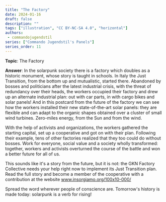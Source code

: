 ```yaml
---
title: "The Factory"
date: 2024-01-16
draft: false
description: ""
tags: ["illustration", "CC BY-NC-SA 4.0", "horizontal"]
authors:
 - commandojugendstil
series: ["Commando Jugendstil's Panels"]
series_order: 11
---
```


**Topic**: 
The Factory

**Answer**:
In the solarpunk society there is a factory which doubles as a historic monument, whose story is taught in schools. In Italy the Just Transition, from the bottom up and mutualistic, started there. Abandoned by bosses and politicians after the latest industrial crisis, with the threat of redundancy over their heads, the workers occupied their factory and drew up an alternate industrial plan: out with car parts, in with cargo bikes and solar panels!
And in this postcard from the future of the factory we can see how the workers installed their new state-of-the-art solar panels: they are flexible and can adapt to the organic shapes obtained over a cluster of small wind turbines.
Zero-miles energy, from the Sun and from the wind.

With the help of activists and organizations, the workers gathered the starting capital, set up a cooperative and got on with their plan. Following their example, tens of other factories realized that they too could do without bosses. Work for everyone, social value and a society wholly transformed: together, workers and activists overturned the course of the battle and won a better future for all of us.

This sounds like it's a story from the future, but it is not: the GKN Factory Collective needs your help right now to implement its Just Transition plan. Read the full story and become a member of the cooperative with a contribution at the website www.insorgiamo.org/100x10-000/

Spread the word wherever people of conscience are.
Tomorrow's history is made today: solarpunk is a verb for rising!
